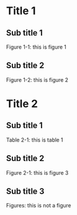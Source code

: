 


# Title 1 <a id="title-1"></a>

## Sub title 1


Figure 1-1: this is figure 1

## Sub title 2


Figure 1-2: this is figure 2

# Title 2 <a id="title-2"></a>

## Sub title 1 <a id="subtitle-21"></a>

<a id="table-2-1"></a>

Table 2-1: this is table 1

## Sub title 2


Figure 2-1: this is figure 3

## Sub title 3 <a id="subtitle-23"></a>

Figures: this is not a figure 


